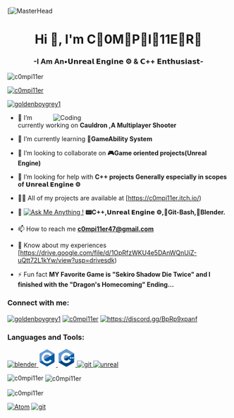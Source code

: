 [![MasterHead](https://user-images.githubusercontent.com/74038190/212741999-016fddbd-617a-4448-8042-0ecf907aea25.gif)
<h1 align="center">Hi 👋, I'm C⃒0M⃒P⃒I⃒11E⃒R⃒</h1>
<h3 align="center">-I Am An•𝗨𝗻𝗿𝗲𝗮𝗹 𝗘𝗻𝗴𝗶𝗻𝗲 ⚙️ & 𝗖++ 𝗘𝗻𝘁𝗵𝘂𝘀𝗶𝗮𝘀𝘁-</h3>

<p align="left"> <img src="https://komarev.com/ghpvc/?username=c0mpi11er&label=Profile%20views&color=0e75b6&style=plastic" alt="c0mpi11er" /> </p>

<p align="left"> <a href="https://github.com/ryo-ma/github-profile-trophy"><img src="https://github-profile-trophy.vercel.app/?username=c0mpi11er" alt="c0mpi11er" /></a> </p>

<p align="left"> <a href="https://twitter.com/goldenboygrey1" target="blank"><img src="https://img.shields.io/twitter/follow/goldenboygrey1?logo=twitter&style=for-the-badge" alt="goldenboygrey1" /></a> </p>

<img align="right" alt="Coding" width="400" src="https://media1.giphy.com/media/v1.Y2lkPTc5MGI3NjExNmlkZm43cXBjbzJiM2VwYXpkejVzZ3kzbGdmZTlkeGFjb21hNmVneSZlcD12MV9pbnRlcm5hbF9naWZfYnlfaWQmY3Q9Zw/qgQUggAC3Pfv687qPC/giphy.gif">

- 🔭 I’m currently working on **Cauldron ,A Multiplayer Shooter**

- 🌱 I’m currently learning **🗼GameAbility System**

- 👯 I’m looking to collaborate on **🎮Game oriented projects(Unreal Engine)**

- 🤝 I’m looking for help with **C++ projects Generally especially in scopes of 𝗨𝗻𝗿𝗲𝗮𝗹 𝗘𝗻𝗴𝗶𝗻𝗲 ⚙️**

- 👨‍💻 All of my projects are available at [https://c0mpi11er.itch.io/)

- 💬 [![Ask Me Anything !](https://img.shields.io/badge/Ask%20me-anything-1abc9c.svg)](https://GitHub.com/C0mpi11er/) **📟C++,𝗨𝗻𝗿𝗲𝗮𝗹 𝗘𝗻𝗴𝗶𝗻𝗲 ⚙️,🎯Git-Bash,🔮Blender.**

- 📫 How to reach me **c0mpi11er47@gmail.com**

- 📄 Know about my experiences [https://drive.google.com/file/d/1OpRfzWKU4e5DAnWQnUiZ-uQtt72L1kYw/view?usp=drivesdk)

- ⚡ Fun fact **MY Favorite Game is "Sekiro Shadow Die Twice" and I finished with the "Dragon's Homecoming" Ending...**

<h3 align="left">Connect with me:</h3>
<p align="left">
<a href="https://twitter.com/goldenboygrey1" target="blank"><img align="center" src="https://raw.githubusercontent.com/rahuldkjain/github-profile-readme-generator/master/src/images/icons/Social/twitter.svg" alt="goldenboygrey1" height="30" width="40" /></a>
<a href="https://linkedin.com/in/c0mpi11er" target="blank"><img align="center" src="https://raw.githubusercontent.com/rahuldkjain/github-profile-readme-generator/master/src/images/icons/Social/linked-in-alt.svg" alt="c0mpi11er" height="30" width="40" /></a>
<a href="https://discord.gg/https://discord.gg/BpRp9xpanf" target="blank"><img align="center" src="https://raw.githubusercontent.com/rahuldkjain/github-profile-readme-generator/master/src/images/icons/Social/discord.svg" alt="https://discord.gg/BpRp9xpanf" height="30" width="40" /></a>
</p>

<h3 align="left">Languages and Tools:</h3>
<p align="left"> <a href="https://www.blender.org/" target="_blank" rel="noreferrer"> <img src="https://download.blender.org/branding/community/blender_community_badge_white.svg" alt="blender" width="40" height="40"/> </a> <a href="https://www.cprogramming.com/" target="_blank" rel="noreferrer"> <img src="https://raw.githubusercontent.com/devicons/devicon/master/icons/c/c-original.svg" alt="c" width="40" height="40"/> </a> <a href="https://www.w3schools.com/cpp/" target="_blank" rel="noreferrer"> <img src="https://raw.githubusercontent.com/devicons/devicon/master/icons/cplusplus/cplusplus-original.svg" alt="cplusplus" width="40" height="40"/> </a> <a href="https://git-scm.com/" target="_blank" rel="noreferrer"> <img src="https://www.vectorlogo.zone/logos/git-scm/git-scm-icon.svg" alt="git" width="40" height="40"/> </a> <a href="https://unrealengine.com/" target="_blank" rel="noreferrer"> <img src="https://raw.githubusercontent.com/kenangundogan/fontisto/036b7eca71aab1bef8e6a0518f7329f13ed62f6b/icons/svg/brand/unreal-engine.svg" alt="unreal" width="40" height="40"/> </a> </p>

<p><img align="left" src="https://github-readme-stats.vercel.app/api/top-langs?username=c0mpi11er&show_icons=true&theme=dracula&hide_border=true&locale=en&layout=compact" alt="c0mpi11er" /></p>

<p>&nbsp;<img align="center" src="https://github-readme-stats.vercel.app/api?username=c0mpi11er&show_icons=true&theme=dracula&hide_border=true&locale=en" alt="c0mpi11er" /></p>

<p><img align="center" src="https://github-readme-streak-stats.herokuapp.com/?user=c0mpi11er&theme=dark" alt="c0mpi11er" /></p>

[![Atom](https://badgen.net/badge/icon/atom?icon=atom&label)](https://atom.io)
[![git](https://img.shields.io/badge/--F05032?logo=git&logoColor=ffffff)](http://git-scm.com/)
